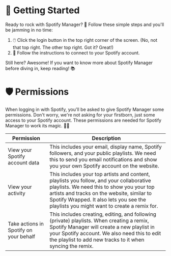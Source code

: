 # 🚀 Getting Started <a name="getting-started"></a>
Ready to rock with Spotify Manager? 🎸 Follow these simple steps and you'll be jamming in no time:

1. 🖱️ Click the login button in the top right corner of the screen. (No, not that top right. The other top right. Got it? Great!)
2. 📝 Follow the instructions to connect to your Spotify account.

Still here? Awesome! If you want to know more about Spotify Manager before diving in, keep reading! 📚

# 🛡️ Permissions <a name="permissions"></a>
When logging in with Spotify, you'll be asked to give Spotify Manager some permissions. Don't worry, we're not asking for your firstborn, just some access to your Spotify account. These permissions are needed for Spotify Manager to work its magic. 🎩✨

| Permission | Description |
| --- | --- |
| View your Spotify account data | This includes your email, display name, Spotify followers, and your public playlists. We need this to send you email notifications and show you your own Spotify account on the website. |
| View your activity | This includes your top artists and content, playlists you follow, and your collaborative playlists. We need this to show you your top artists and tracks on the website, similar to Spotify Wrapped. It also lets you see the playlists you might want to create a remix for. |
| Take actions in Spotify on your behalf | This includes creating, editing, and following (private) playlists. When creating a remix, Spotify Manager will create a new playlist in your Spotify account. We also need this to edit the playlist to add new tracks to it when syncing the remix. |
